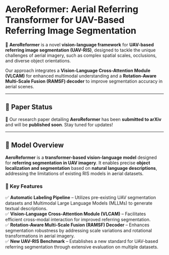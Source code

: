 # **AeroReformer: Aerial Referring Transformer for UAV-Based Referring Image Segmentation**  

🚀 **AeroReformer** is a novel **vision-language framework** for **UAV-based referring image segmentation (UAV-RIS)**, designed to tackle the unique challenges of aerial imagery, such as complex spatial scales, occlusions, and diverse object orientations.  

Our approach integrates a **Vision-Language Cross-Attention Module (VLCAM)** for enhanced multimodal understanding and a **Rotation-Aware Multi-Scale Fusion (RAMSF) decoder** to improve segmentation accuracy in aerial scenes.  

---

## **📝 Paper Status**  
📄 Our research paper detailing **AeroReformer** has been **submitted to arXiv** and will be **published soon**. Stay tuned for updates!  

---

## **📌 Model Overview**  
**AeroReformer** is a **transformer-based vision-language model** designed for **referring segmentation in UAV imagery**. It enables precise **object localization and segmentation** based on **natural language descriptions**, addressing the limitations of existing RIS models in aerial datasets.  

### **🔹 Key Features**  
✅ **Automatic Labeling Pipeline** – Utilizes pre-existing UAV segmentation datasets and Multimodal Large Language Models (MLLMs) to generate textual descriptions.  
✅ **Vision-Language Cross-Attention Module (VLCAM)** – Facilitates efficient cross-modal interaction for improved referring segmentation.  
✅ **Rotation-Aware Multi-Scale Fusion (RAMSF) Decoder** – Enhances segmentation robustness by addressing scale variations and rotational transformations in aerial imagery.  
✅ **New UAV-RIS Benchmark** – Establishes a new standard for UAV-based referring segmentation through extensive evaluation on multiple datasets.  
